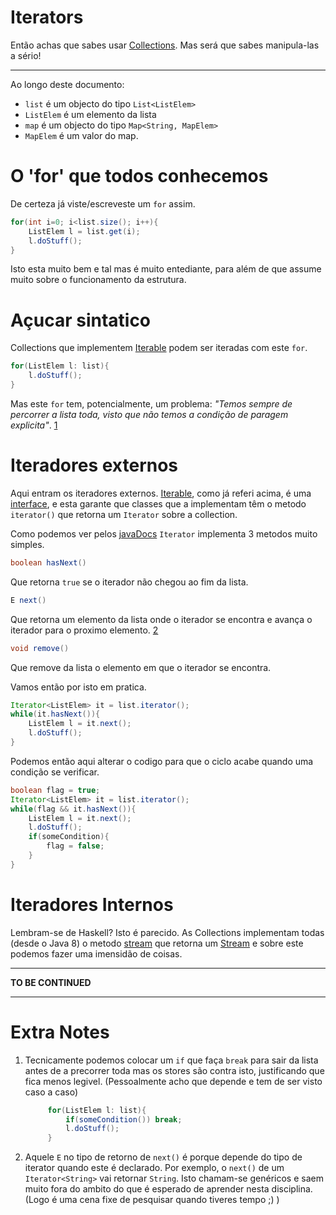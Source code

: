 # Iterators
Então achas que sabes usar [Collections](Collections.md). Mas será que sabes manipula-las a sério!

---

Ao longo deste documento:
 * `list` é um objecto do tipo `List<ListElem>`
 * `ListElem` é um elemento da lista
 * `map` é um objecto do tipo `Map<String, MapElem>`
 * `MapElem` é um valor do map.

# O 'for' que todos conhecemos
De certeza já viste/escreveste um `for` assim.
```Java
for(int i=0; i<list.size(); i++){
    ListElem l = list.get(i);
    l.doStuff();
}
```
Isto esta muito bem e tal mas é muito entediante, para além de que assume muito sobre o funcionamento
da estrutura.

# Açucar sintatico
Collections que implementem [Iterable][iterable] podem ser iteradas com este `for`.

```Java
for(ListElem l: list){
    l.doStuff();
}
```

Mas este `for` tem, potencialmente, um problema: _"Temos sempre de percorrer a lista toda,
 visto que não temos a condição de paragem explicita"_. [1][extraNotes]

# Iteradores externos
Aqui entram os iteradores externos. [Iterable][iterable], como já referi acima,
 é uma [interface][interfaceMD], e esta garante que classes que a implementam têm o
 metodo `iterator()` que retorna um `Iterator` sobre a collection.

Como podemos ver pelos [javaDocs][iterator] `Iterator` implementa 3 metodos muito simples.
```Java
boolean hasNext()
```
Que retorna `true` se o iterador não chegou ao fim da lista.
```Java
E next()
```
Que retorna um elemento da lista onde o iterador se encontra e avança o iterador para o proximo elemento. [2][extraNotes]
```Java
void remove()
```
Que remove da lista o elemento em que o iterador se encontra.

Vamos então por isto em pratica.
```Java
Iterator<ListElem> it = list.iterator();
while(it.hasNext()){
    ListElem l = it.next();
    l.doStuff();
}
```

Podemos então aqui alterar o codigo para que o ciclo acabe quando uma condição se verificar.
```Java
boolean flag = true;
Iterator<ListElem> it = list.iterator();
while(flag && it.hasNext()){
    ListElem l = it.next();
    l.doStuff();
    if(someCondition){
        flag = false;
    }
}
```

# Iteradores Internos
Lembram-se de Haskell? Isto é parecido. As Collections implementam todas (desde o Java 8) o metodo [stream][streamMethod]
 que retorna um [Stream][streamDocs] e sobre este podemos fazer uma imensidão de coisas.

---
**TO BE CONTINUED**

---


# Extra Notes
1. Tecnicamente podemos colocar um `if` que faça `break` para sair da lista antes de a precorrer toda
 mas os stores são contra isto, justificando que fica menos legivel. (Pessoalmente acho que depende e tem de ser visto caso a caso)
   ```Java
        for(ListElem l: list){
            if(someCondition()) break;
            l.doStuff();
        }
    ```
2. Aquele `E` no tipo de retorno de `next()` é porque depende do tipo de iterator quando este é declarado.
   Por exemplo, o `next()` de um `Iterator<String>` vai retornar `String`. Isto chamam-se genéricos e saem muito
   fora do ambito do que é esperado de aprender nesta disciplina. (Logo é uma cena fixe de pesquisar quando tiveres tempo ;) )

[extraNotes]: https://github.com/Mendess2526/ResumosMIEI/blob/master/POO-Java/Iterators.md#extra-notes
[iterable]: https://docs.oracle.com/javase/7/docs/api/java/lang/Iterable.html
[iterator]: https://docs.oracle.com/javase/7/docs/api/java/util/Iterator.html
[interfaceMD]: https://github.com/Mendess2526/ResumosMIEI/blob/master/POO-Java/Hierarquia_de_classes.md#interfaces
[streamMethod]: https://docs.oracle.com/javase/8/docs/api/java/util/Collection.html#stream--
[streamDocs]: https://docs.oracle.com/javase/8/docs/api/java/util/stream/Stream.html

